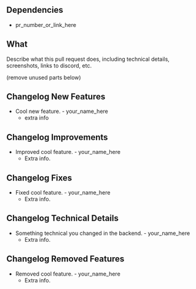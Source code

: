 ## Dependencies
- pr_number_or_link_here

## What
Describe what this pull request does, including technical details, screenshots, links to discord, etc.

(remove unused parts below)
## Changelog New Features
+ Cool new feature. - your_name_here
    * extra info

## Changelog Improvements
+ Improved cool feature. - your_name_here
    * Extra info.

## Changelog Fixes
+ Fixed cool feature. - your_name_here
    * Extra info.

## Changelog Technical Details
+ Something technical you changed in the backend. - your_name_here
    * Extra info.

## Changelog Removed Features
+ Removed cool feature. - your_name_here
    * Extra info.

